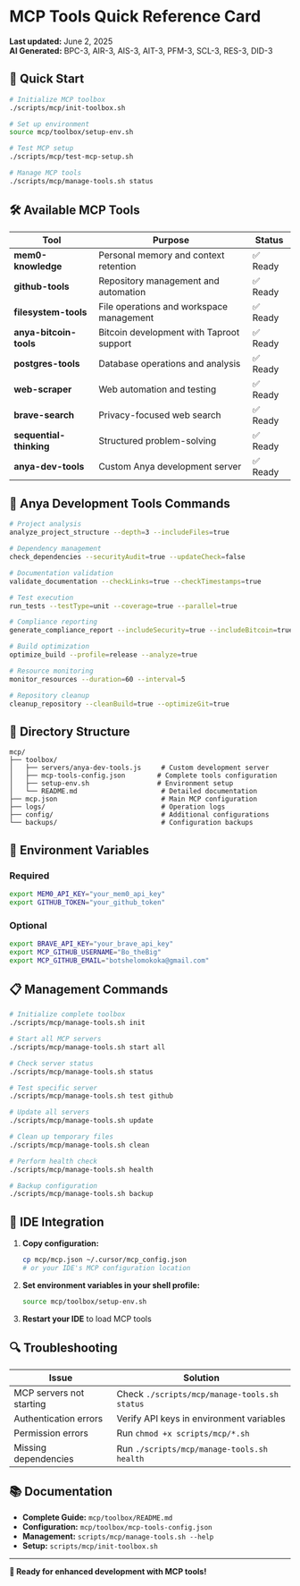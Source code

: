 # MCP Tools Quick Reference Card

**Last updated:** June 2, 2025  
**AI Generated:** BPC-3, AIR-3, AIS-3, AIT-3, PFM-3, SCL-3, RES-3, DID-3

## 🚀 Quick Start

```bash
# Initialize MCP toolbox
./scripts/mcp/init-toolbox.sh

# Set up environment
source mcp/toolbox/setup-env.sh

# Test MCP setup
./scripts/mcp/test-mcp-setup.sh

# Manage MCP tools
./scripts/mcp/manage-tools.sh status
```

## 🛠️ Available MCP Tools

| Tool | Purpose | Status |
|------|---------|--------|
| **mem0-knowledge** | Personal memory and context retention | ✅ Ready |
| **github-tools** | Repository management and automation | ✅ Ready |
| **filesystem-tools** | File operations and workspace management | ✅ Ready |
| **anya-bitcoin-tools** | Bitcoin development with Taproot support | ✅ Ready |
| **postgres-tools** | Database operations and analysis | ✅ Ready |
| **web-scraper** | Web automation and testing | ✅ Ready |
| **brave-search** | Privacy-focused web search | ✅ Ready |
| **sequential-thinking** | Structured problem-solving | ✅ Ready |
| **anya-dev-tools** | Custom Anya development server | ✅ Ready |

## 🔧 Anya Development Tools Commands

```bash
# Project analysis
analyze_project_structure --depth=3 --includeFiles=true

# Dependency management
check_dependencies --securityAudit=true --updateCheck=false

# Documentation validation
validate_documentation --checkLinks=true --checkTimestamps=true

# Test execution
run_tests --testType=unit --coverage=true --parallel=true

# Compliance reporting
generate_compliance_report --includeSecurity=true --includeBitcoin=true

# Build optimization
optimize_build --profile=release --analyze=true

# Resource monitoring
monitor_resources --duration=60 --interval=5

# Repository cleanup
cleanup_repository --cleanBuild=true --optimizeGit=true
```

## 📁 Directory Structure

```
mcp/
├── toolbox/
│   ├── servers/anya-dev-tools.js     # Custom development server
│   ├── mcp-tools-config.json        # Complete tools configuration
│   ├── setup-env.sh                 # Environment setup
│   └── README.md                     # Detailed documentation
├── mcp.json                          # Main MCP configuration
├── logs/                             # Operation logs
├── config/                           # Additional configurations
└── backups/                          # Configuration backups
```

## 🔑 Environment Variables

### Required
```bash
export MEM0_API_KEY="your_mem0_api_key"
export GITHUB_TOKEN="your_github_token"
```

### Optional
```bash
export BRAVE_API_KEY="your_brave_api_key"
export MCP_GITHUB_USERNAME="Bo_theBig"
export MCP_GITHUB_EMAIL="botshelomokoka@gmail.com"
```

## 📋 Management Commands

```bash
# Initialize complete toolbox
./scripts/mcp/manage-tools.sh init

# Start all MCP servers
./scripts/mcp/manage-tools.sh start all

# Check server status
./scripts/mcp/manage-tools.sh status

# Test specific server
./scripts/mcp/manage-tools.sh test github

# Update all servers
./scripts/mcp/manage-tools.sh update

# Clean up temporary files
./scripts/mcp/manage-tools.sh clean

# Perform health check
./scripts/mcp/manage-tools.sh health

# Backup configuration
./scripts/mcp/manage-tools.sh backup
```

## 🎯 IDE Integration

1. **Copy configuration:**
   ```bash
   cp mcp/mcp.json ~/.cursor/mcp_config.json
   # or your IDE's MCP configuration location
   ```

2. **Set environment variables in your shell profile:**
   ```bash
   source mcp/toolbox/setup-env.sh
   ```

3. **Restart your IDE** to load MCP tools

## 🔍 Troubleshooting

| Issue | Solution |
|-------|----------|
| MCP servers not starting | Check `./scripts/mcp/manage-tools.sh status` |
| Authentication errors | Verify API keys in environment variables |
| Permission errors | Run `chmod +x scripts/mcp/*.sh` |
| Missing dependencies | Run `./scripts/mcp/manage-tools.sh health` |

## 📚 Documentation

- **Complete Guide:** `mcp/toolbox/README.md`
- **Configuration:** `mcp/toolbox/mcp-tools-config.json`
- **Management:** `scripts/mcp/manage-tools.sh --help`
- **Setup:** `scripts/mcp/init-toolbox.sh`

---

**🚀 Ready for enhanced development with MCP tools!**
